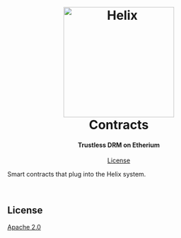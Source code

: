<h1 align="center">
  <br/>
  <a href='https://github.com/ConsenSys/web3studio-bootleg'><img
      width='250px'
      alt='Helix'
      src="https://user-images.githubusercontent.com/5770007/52375625-1a52b180-2a2e-11e9-955e-2eb06ad4b86d.png" /></a>
  <br/>
  Contracts
  <br/>
</h1>

<h4 align="center">
 Trustless DRM on Etherium
</h4>

<p align="center">
  <a href="#license">License</a>
</p>

Smart contracts that plug into the Helix system.

<br/>

## License

[Apache 2.0](LICENSE)
